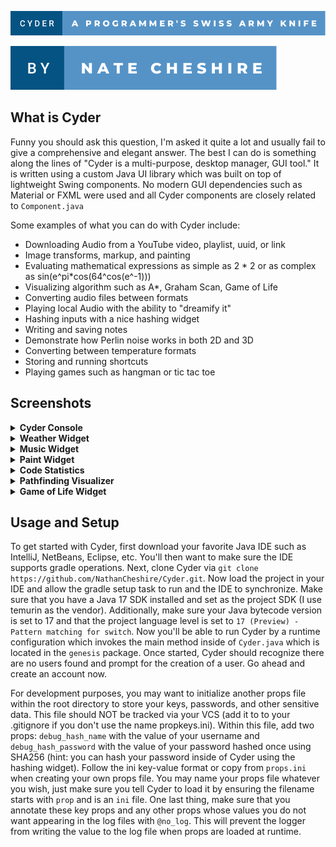 ![](./static/svgs/Primary.svg)

![](./static/svgs/Secondary.svg)

## What is Cyder

Funny you should ask this question, I'm asked it quite a lot and usually fail to give a comprehensive and elegant
answer. The best I can do is something along the lines of "Cyder is a multi-purpose, desktop manager, GUI tool." It is
written using a custom Java UI library which was built on top of lightweight Swing components. No modern GUI
dependencies such as Material or FXML were used and all Cyder components are closely related to `Component.java`

Some examples of what you can do with Cyder include:

* Downloading Audio from a YouTube video, playlist, uuid, or link
* Image transforms, markup, and painting
* Evaluating mathematical expressions as simple as 2 * 2 or as complex as sin(e^pi*cos(64^cos(e^-1)))
* Visualizing algorithm such as A*, Graham Scan, Game of Life
* Converting audio files between formats
* Playing local Audio with the ability to "dreamify it"
* Hashing inputs with a nice hashing widget
* Writing and saving notes
* Demonstrate how Perlin noise works in both 2D and 3D
* Converting between temperature formats
* Storing and running shortcuts
* Playing games such as hangman or tic tac toe

## Screenshots

<details>
<summary><b>Cyder Console</b></summary>
<br>
<img src="https://user-images.githubusercontent.com/60986919/170841022-1e70ebb9-437e-4a47-bbba-abeaa75c8b1d.png" alt="Liminal Cyder" width="700">
</details>

<details>
<summary><b>Weather Widget</b></summary>
<br>
<img src="https://user-images.githubusercontent.com/60986919/170841041-cf1f7ddb-c40a-4d18-b1b6-cf8478bdee4c.png" alt="Weather" width="400">
</details>

<details>
<summary><b>Music Widget</b></summary>
<br>
<img src="https://user-images.githubusercontent.com/60986919/170841148-997aefce-6e8f-4423-9e44-94e4539c3441.png" alt="Music" width="400">
</details>

<details>
<summary><b>Paint Widget</b></summary>
<br>
<img src="https://user-images.githubusercontent.com/60986919/158036314-055f87d4-b21c-4eec-a92c-d65561c75483.png" alt="Paint widget" width="600">
<img src="https://user-images.githubusercontent.com/60986919/158036316-0abe20d4-3414-40e9-8da5-5ec83430d54d.png" alt="Paint widget controls" width="600">
</details>

<details>
<summary><b>Code Statistics</b></summary>
<img src="https://user-images.githubusercontent.com/60986919/160317468-6df0680f-8d49-413b-a09e-43d38839d441.png" alt="Code Statistics" width="300">
<br>
</details>

<details>
<summary><b>Pathfinding Visualizer</b></summary>
<br>
https://user-images.githubusercontent.com/60986919/161394292-cb7bf459-d405-4efc-8ea1-33a127036a69.mp4
</details>

<details>
<summary><b>Game of Life Widget</b></summary>
<br>
https://user-images.githubusercontent.com/60986919/160253262-8b10844a-6385-4328-ab84-961d05777526.mp4
</details>

## Usage and Setup

To get started with Cyder, first download your favorite Java IDE such as IntelliJ, NetBeans, Eclipse, etc. You'll then
want to make sure the IDE supports gradle operations. Next, clone Cyder via
`git clone https://github.com/NathanCheshire/Cyder.git`. Now load the project in your IDE and allow the gradle setup
task to run and the IDE to synchronize. Make sure that you have a Java 17 SDK installed and set as the project SDK (I
use temurin as the vendor). Additionally, make sure your Java bytecode version is set to 17 and that the project
language level is set to `17 (Preview) - Pattern matching for switch`. Now you'll be able to run Cyder by a runtime
configuration which invokes the main method inside of `Cyder.java` which is located in the `genesis` package. Once
started, Cyder should recognize there are no users found and prompt for the creation of a user. Go ahead and create an
account now.

For development purposes, you may want to initialize another props file within the root directory to store your keys,
passwords, and other sensitive data. This file should NOT be tracked via your VCS (add it to to your .gitignore if you
don't use the name propkeys.ini). Within this file, add two props: `debug_hash_name` with the value of your username
and `debug_hash_password` with the value of your password hashed once using SHA256 (hint: you can hash your password
inside of Cyder using the hashing widget). Follow the ini key-value format or copy from `props.ini` when creating your
own props file. You may name your props file whatever you wish, just make sure you tell Cyder to load it
by ensuring the filename starts with `prop` and is an `ini` file. One last thing, make sure that you annotate these key props and any other props
whose values you do not want appearing in the log files with `@no_log`. This will prevent the logger from writing the
value to the log file when props are loaded at runtime.
